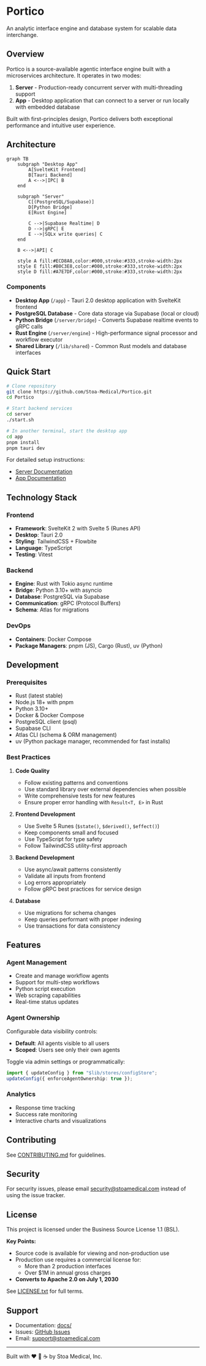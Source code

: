 # Portico

An analytic interface engine and database system for scalable data interchange.

## Overview

Portico is a source-available agentic interface engine built with a microservices architecture. It operates in two modes:

1. **Server** - Production-ready concurrent server with multi-threading support
2. **App** - Desktop application that can connect to a server or run locally with embedded database

Built with first-principles design, Portico delivers both exceptional performance and intuitive user experience.

## Architecture

```mermaid
graph TB
    subgraph "Desktop App"
        A[SvelteKit Frontend]
        B[Tauri Backend]
        A <-->|IPC| B
    end

    subgraph "Server"
        C[(PostgreSQL/Supabase)]
        D[Python Bridge]
        E[Rust Engine]

        C -->|Supabase Realtime| D
        D -->|gRPC| E
        E -->|SQLx write queries| C
    end

    B <-->|API| C

    style A fill:#ECD8A8,color:#000,stroke:#333,stroke-width:2px
    style E fill:#B0C3E8,color:#000,stroke:#333,stroke-width:2px
    style D fill:#A7E7DF,color:#000,stroke:#333,stroke-width:2px
```

### Components

- **Desktop App** (`/app`) - Tauri 2.0 desktop application with SvelteKit frontend
- **PostgreSQL Database** - Core data storage via Supabase (local or cloud)
- **Python Bridge** (`/server/bridge`) - Converts Supabase realtime events to gRPC calls
- **Rust Engine** (`/server/engine`) - High-performance signal processor and workflow executor
- **Shared Library** (`/lib/shared`) - Common Rust models and database interfaces

## Quick Start

```bash
# Clone repository
git clone https://github.com/Stoa-Medical/Portico.git
cd Portico

# Start backend services
cd server
./start.sh

# In another terminal, start the desktop app
cd app
pnpm install
pnpm tauri dev
```

For detailed setup instructions:
- [Server Documentation](./server/README.txt)
- [App Documentation](./app/README.txt)

## Technology Stack

### Frontend
- **Framework**: SvelteKit 2 with Svelte 5 (Runes API)
- **Desktop**: Tauri 2.0
- **Styling**: TailwindCSS + Flowbite
- **Language**: TypeScript
- **Testing**: Vitest

### Backend
- **Engine**: Rust with Tokio async runtime
- **Bridge**: Python 3.10+ with asyncio
- **Database**: PostgreSQL via Supabase
- **Communication**: gRPC (Protocol Buffers)
- **Schema**: Atlas for migrations

### DevOps
- **Containers**: Docker Compose
- **Package Managers**: pnpm (JS), Cargo (Rust), uv (Python)

## Development

### Prerequisites

- Rust (latest stable)
- Node.js 18+ with pnpm
- Python 3.10+
- Docker & Docker Compose
- PostgreSQL client (psql)
- Supabase CLI
- Atlas CLI (schema & ORM management)
- uv (Python package manager, recommended for fast installs)

### Best Practices

1. **Code Quality**
   - Follow existing patterns and conventions
   - Use standard library over external dependencies when possible
   - Write comprehensive tests for new features
   - Ensure proper error handling with `Result<T, E>` in Rust

2. **Frontend Development**
   - Use Svelte 5 Runes (`$state()`, `$derived()`, `$effect()`)
   - Keep components small and focused
   - Use TypeScript for type safety
   - Follow TailwindCSS utility-first approach

3. **Backend Development**
   - Use async/await patterns consistently
   - Validate all inputs from frontend
   - Log errors appropriately
   - Follow gRPC best practices for service design

4. **Database**
   - Use migrations for schema changes
   - Keep queries performant with proper indexing
   - Use transactions for data consistency

## Features

### Agent Management
- Create and manage workflow agents
- Support for multi-step workflows
- Python script execution
- Web scraping capabilities
- Real-time status updates

### Agent Ownership
Configurable data visibility controls:

- **Default**: All agents visible to all users
- **Scoped**: Users see only their own agents

Toggle via admin settings or programmatically:
```typescript
import { updateConfig } from "$lib/stores/configStore";
updateConfig({ enforceAgentOwnership: true });
```

### Analytics
- Response time tracking
- Success rate monitoring
- Interactive charts and visualizations

## Contributing

See [CONTRIBUTING.md](./CONTRIBUTING.md) for guidelines.

## Security

For security issues, please email security@stoamedical.com instead of using the issue tracker.

## License

This project is licensed under the Business Source License 1.1 (BSL).

**Key Points:**
- Source code is available for viewing and non-production use
- Production use requires a commercial license for:
  - More than 2 production interfaces
  - Over $1M in annual gross charges
- **Converts to Apache 2.0 on July 1, 2030**

See [LICENSE.txt](./LICENSE.txt) for full terms.

## Support

- Documentation: [docs/](./docs/)
- Issues: [GitHub Issues](https://github.com/Stoa-Medical/Portico/issues)
- Email: support@stoamedical.com

---

Built with ❤️ 🐍 ☕️ by Stoa Medical, Inc.
